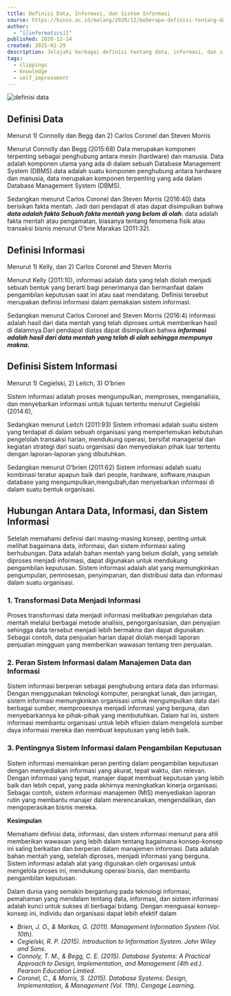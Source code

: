 ```yaml
---
title: Definisi Data, Informasi, dan Sistem Informasi
source: https://binus.ac.id/malang/2020/12/beberapa-definisi-tentang-data-informasi-dan-sistem-informasi-menurut-beberapa-ahli/
author:
  - "[[informatics]]"
published: 2020-12-14
created: 2025-01-29
description: Jelajahi berbagai definisi tentang data, informasi, dan sistem informasi menurut pandangan beberapa ahli untuk memahami konsep-konsep penting dalam teknologi informasi
tags:
  - clippings
  - knowledge
  - self_improvement
---
```

![definisi data](http://binus.ac.id/malang/wp-content/uploads/2020/12/definisi-data-640x320.jpg)

## Definisi Data

Menurut 1) Connolly dan Begg dan 2) Carlos Coronel dan Steven Morris

Menurut Connolly dan Begg (2015:68) Data merupakan komponen terpenting sebagai penghubung antara mesin (hardware) dan manusia. Data adalah komponen utama yang ada di dalam sebuah Database Management System (DBMS).data adalah suatu komponen penghubung antara hardware dan manusia, data merupakan komponen terpenting yang ada dalam Database Management System (DBMS).

Sedangkan menurut Carlos Coronel dan Steven Morris (2016:40) data berisikan fakta mentah. Jadi dari pendapat di atas dapat disimpulkan bahwa ***data adalah fakta Sebuah fakta mentah yang belom di olah***. data adalah fakta mentah atau pengamatan, biasanya tentang fenomena fisik atau transaksi bisnis menurut O’brie Marakas (2011:32).  

## Definisi Informasi

Menurut 1) Kelly, dan 2) Carlos Coronel and Steven Morris

Menurut Kelly (2011:10), informasi adalah data yang telah diolah menjadi sebuah bentuk yang berarti bagi penerimanya dan bermanfaat dalam pengambilan keputusan saat ini atau saat mendatang. Definisi tersebut merupakan definisi informasi dalam pemakaian sistem informasi.

Sedangkan menurut Carlos Coronel and Steven Morris (2016:4) informasi adalah hasil dari data mentah yang telah diproses untuk memberikan hasil di dalamnya.Dari pendapat diatas dapat disimpulkan bahwa ***informasi adalah hasil dari data mentah yang telah di olah sehingga mempunya makna.***

## Definisi Sistem Informasi

Menurut 1) Cegielski, 2) Leitch, 3) O’brien

Sistem informasi adalah proses mengumpulkan, memproses, menganalisis, dan menyebarkan informasi untuk tujuan tertentu menurut Cegielski (2014:6),

Sedangkan menurut Leitch (2011:93) Sistem infromasi adalah suatu sistem yang terdapat di dalam sebuah organisasi yang mempertemukan kebutuhan pengelolah transaksi harian, mendukung operasi, bersifat managerial dan kegiatan strategi dari suatu organisasi dan menyediakan pihak luar tertentu dengan laporan-laporan yang dibutuhkan.

Sedangkan menurut O’brien (2011:62) Sistem informasi adalah suatu kombinasi teratur apapun baik dari people, hardware, software,maupun database yang mengumpulkan,mengubah,dan menyebarkan informasi di dalam suatu bentuk organisasi.

## **Hubungan Antara Data, Informasi, dan Sistem Informasi**

Setelah memahami definisi dari masing-masing konsep, penting untuk melihat bagaimana data, informasi, dan sistem informasi saling berhubungan. Data adalah bahan mentah yang belum diolah, yang setelah diproses menjadi informasi, dapat digunakan untuk mendukung pengambilan keputusan. Sistem informasi adalah alat yang memungkinkan pengumpulan, pemrosesan, penyimpanan, dan distribusi data dan informasi dalam suatu organisasi.

### 1\. Transformasi Data Menjadi Informasi

Proses transformasi data menjadi informasi melibatkan pengolahan data mentah melalui berbagai metode analisis, pengorganisasian, dan penyajian sehingga data tersebut menjadi lebih bermakna dan dapat digunakan. Sebagai contoh, data penjualan harian dapat diolah menjadi laporan penjualan mingguan yang memberikan wawasan tentang tren penjualan.

### 2\. Peran Sistem Informasi dalam Manajemen Data dan Informasi

Sistem informasi berperan sebagai penghubung antara data dan informasi. Dengan menggunakan teknologi komputer, perangkat lunak, dan jaringan, sistem informasi memungkinkan organisasi untuk mengumpulkan data dari berbagai sumber, memprosesnya menjadi informasi yang berguna, dan menyebarkannya ke pihak-pihak yang membutuhkan. Dalam hal ini, sistem informasi membantu organisasi untuk lebih efisien dalam mengelola sumber daya informasi mereka dan membuat keputusan yang lebih baik.

### 3\. Pentingnya Sistem Informasi dalam Pengambilan Keputusan

Sistem informasi memainkan peran penting dalam pengambilan keputusan dengan menyediakan informasi yang akurat, tepat waktu, dan relevan. Dengan informasi yang tepat, manajer dapat membuat keputusan yang lebih baik dan lebih cepat, yang pada akhirnya meningkatkan kinerja organisasi. Sebagai contoh, sistem informasi manajemen (MIS) menyediakan laporan rutin yang membantu manajer dalam merencanakan, mengendalikan, dan mengoperasikan bisnis mereka.

**Kesimpulan**

Memahami definisi data, informasi, dan sistem informasi menurut para ahli memberikan wawasan yang lebih dalam tentang bagaimana konsep-konsep ini saling berkaitan dan berperan dalam manajemen informasi. Data adalah bahan mentah yang, setelah diproses, menjadi informasi yang berguna. Sistem informasi adalah alat yang digunakan oleh organisasi untuk mengelola proses ini, mendukung operasi bisnis, dan membantu pengambilan keputusan.

Dalam dunia yang semakin bergantung pada teknologi informasi, pemahaman yang mendalam tentang data, informasi, dan sistem informasi adalah kunci untuk sukses di berbagai bidang. Dengan menguasai konsep-konsep ini, individu dan organisasi dapat lebih efektif dalam

- *Brien, J. O., & Markas, G. (2011). Management Information System (Vol. 10th).*
- *Cegielski, R. P. (2015). Introduction to Information System. John Wiley and Sons.*
- *Connoly, T. M., & Begg, C. E. (2015). Database Systems: A Practical Approach to Design, Implementation, and Management (4th ed.). Pearson Education Limtied.*
- *Coronel, C., & Morris, S. (2015). Database Systems: Design, Implementation, & Management (Vol. 11th). Cengage Learning.*